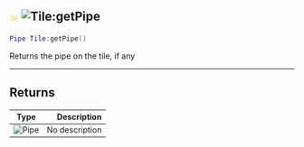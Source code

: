 ## ![shared](../../.gitbook/assets/shared.png) ![Tile](./readme/tile "mention"):getPipe

```lua
Pipe Tile:getPipe()
```

Returns the pipe on the tile, if any

------
## Returns

| Type   | Description |
| ------ | ----------: |
| ![Pipe](./readme/pipe "mention") | No description |

